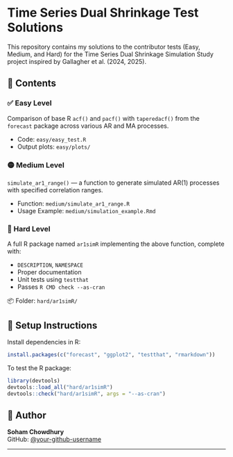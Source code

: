 # Time Series Dual Shrinkage Test Solutions

This repository contains my solutions to the contributor tests (Easy, Medium, and Hard) for the Time Series Dual Shrinkage Simulation Study project inspired by Gallagher et al. (2024, 2025).

## 📁 Contents

### ✅ Easy Level
Comparison of base R `acf()` and `pacf()` with `taperedacf()` from the `forecast` package across various AR and MA processes.

- Code: `easy/easy_test.R`
- Output plots: `easy/plots/`

### 🟡 Medium Level
`simulate_ar1_range()` — a function to generate simulated AR(1) processes with specified correlation ranges.

- Function: `medium/simulate_ar1_range.R`
- Usage Example: `medium/simulation_example.Rmd`

### 🔴 Hard Level
A full R package named `ar1simR` implementing the above function, complete with:

- `DESCRIPTION`, `NAMESPACE`
- Proper documentation
- Unit tests using `testthat`
- Passes `R CMD check --as-cran`

📦 Folder: `hard/ar1simR/`

## 🔧 Setup Instructions

Install dependencies in R:

```r
install.packages(c("forecast", "ggplot2", "testthat", "rmarkdown"))
```

To test the R package:

```r
library(devtools)
devtools::load_all("hard/ar1simR")
devtools::check("hard/ar1simR", args = "--as-cran")
```

## 👤 Author

**Soham Chowdhury**  
GitHub: [@your-github-username](https://github.com/your-github-username)

---